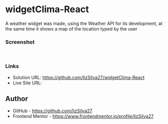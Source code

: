 # widgetClima-React
A weather widget was made, using the Weather API for its development, at the same time it shows a map of the location typed by the user

### Screenshot

![](design/previewDesign.png)

### Links

- Solution URL: https://github.com/lizSilva27/widgetClima-React
- Live Site URL: 

## Author

- GitHub - https://github.com/lizSilva27
- Frontend Mentor - https://www.frontendmentor.io/profile/lizSilva27
